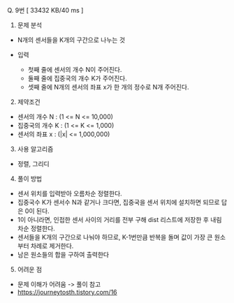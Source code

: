 Q. 9번 [ 33432 KB/40 ms ]

1. 문제 분석
- N개의 센서들을 K개의 구간으로 나누는 것


- 입력
  - 첫째 줄에 센서의 개수 N이 주어진다.
  - 둘째 줄에 집중국의 개수 K가 주어진다.
  - 셋째 줄에 N개의 센서의 좌표 x가 한 개의 정수로 N개 주어진다.

2. 제약조건
- 센서의 개수 N : (1 <= N <= 10,000)
- 집중국의 개수 K : (1 <= K <= 1,000)
- 센서의 좌표 x : (|x| <= 1,000,000)

3. 사용 알고리즘
- 정렬, 그리디

4. 풀이 방법
- 센서 위치를 입력받아 오름차순 정렬한다.
- 집중국수 K가 센서수 N과 같거나 크다면, 집중국을 센서 위치에 설치하면 되므로 답은 0이 된다.
- 1이 아니라면, 인접한 센서 사이의 거리를 전부 구해 dist 리스트에 저장한 후 내림 차순 정렬한다.
- 센서들을 K개의 구간으로 나눠야 하므로, K-1번만큼 반복을 돌며 값이 가장 큰 원소부터 차례로 제거한다.
- 남은 원소들의 합을 구하여 출력한다

5. 어려운 점
- 문제 이해가 어려움 -> 풀이 참고
- https://journeytosth.tistory.com/16